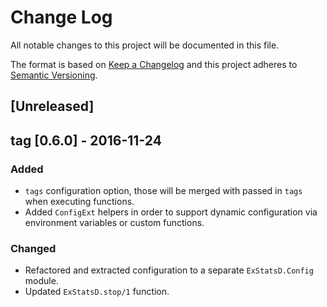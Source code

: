 # Change Log

All notable changes to this project will be documented in this file.

The format is based on [Keep a Changelog](http://keepachangelog.com/) and this project adheres to [Semantic Versioning](http://semver.org/).

## [Unreleased]

## tag [0.6.0] - 2016-11-24
### Added
- `tags` configuration option, those will be merged with passed in `tags` when executing functions.
- Added `ConfigExt` helpers in order to support dynamic configuration via environment variables or custom functions.

### Changed
- Refactored and extracted configuration to a separate `ExStatsD.Config` module.
- Updated `ExStatsD.stop/1` function.

